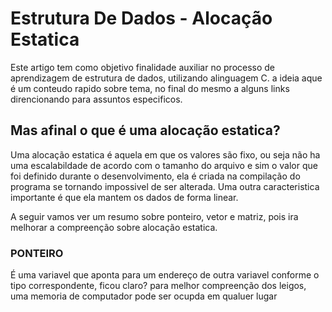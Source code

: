 # Estrutura De Dados - Alocação Estatica

Este artigo tem como objetivo finalidade auxiliar no processo de aprendizagem de estrutura de dados, utilizando alinguagem C. a ideia aque é um conteudo rapido sobre tema, no final do mesmo a alguns links direncionando para assuntos especificos.

## Mas afinal o que é uma alocação estatica?
Uma alocação estatica é aquela em que os valores são fixo, ou seja não ha uma escalabildade de acordo com o tamanho do arquivo e sim o valor que foi definido durante o desenvolvimento, ela é criada na compilação do programa  se tornando impossivel de ser alterada. Uma outra caracteristica importante é que ela mantem os dados de forma linear.

A seguir vamos ver um resumo sobre ponteiro, vetor e matriz, pois  ira melhorar a compreenção sobre alocação estatica.

### PONTEIRO
É uma variavel que aponta para um endereço de outra variavel conforme o tipo correspondente, ficou claro?
para melhor compreenção dos leigos, uma memoria de computador pode  ser ocupda em qualuer lugar 



